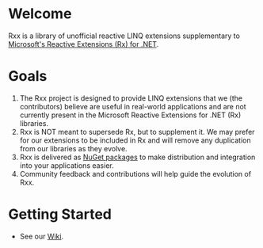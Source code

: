# Welcome
Rxx is a library of unofficial reactive LINQ extensions supplementary to [Microsoft's Reactive Extensions (Rx) for .NET](https://github.com/Reactive-Extensions/Rx.NET).

# Goals
1. The Rxx project is designed to provide LINQ extensions that we (the contributors) believe are useful in real-world applications and are not currently present in the Microsoft Reactive Extensions for .NET (Rx) libraries.
1. Rxx is NOT meant to supersede Rx, but to supplement it.  We may prefer for our extensions to be included in Rx and will remove any duplication from our libraries as they evolve.
1. Rxx is delivered as [NuGet packages](https://www.nuget.org/packages/Rxx) to make distribution and integration into your applications easier.
1. Community feedback and contributions will help guide the evolution of Rxx.

# Getting Started
* See our [Wiki](../../wiki).
